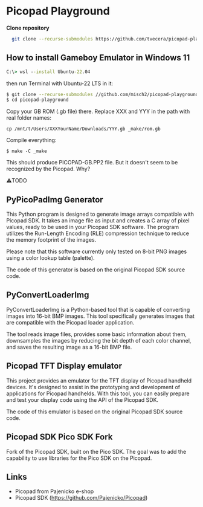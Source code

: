 # Picopad Playground

**Clone repository**

```bash
  git clone --recurse-submodules https://github.com/tvecera/picopad-playground
```

## How to install Gameboy Emulator in Windows 11

```cmd
C:\> wsl --install Ubuntu-22.04 
```

then run Terminal with Ubuntu-22 LTS in it:

```bash
$ git clone --recurse-submodules //github.com/misch2/picopad-playground
$ cd picopad-playground
```

Copy your GB ROM (.gb file) there. Replace XXX and YYY in the path with real folder names:

```
cp /mnt/t/Users/XXXYourName/Downloads/YYY.gb _make/rom.gb
```

Compile everything:

```
$ make -C _make
```

This should produce PICOPAD-GB.PP2 file. But it doesn't seem to be recognized by the Picopad. Why? 

⚠️TODO







## PyPicoPadImg Generator

This Python program is designed to generate image arrays compatible with Picopad SDK. It takes an image file as input and 
creates a C array of pixel values, ready to be used in your Picopad SDK software. The program utilizes the 
Run-Length Encoding (RLE) compression technique to reduce the memory footprint of the images.

Please note that this software currently only tested on 8-bit PNG images using a color lookup table (palette).

The code of this generator is based on the original Picopad SDK source code.

## PyConvertLoaderImg

PyConvertLoaderImg is a Python-based tool that is capable of converting images into 16-bit BMP images. This tool
specifically generates images that are compatible with the Picopad loader application.

The tool reads image files, provides some basic information about them, downsamples the images by reducing the bit depth
of each color channel, and saves the resulting image as a 16-bit BMP file.

## Picopad TFT Display emulator

This project provides an emulator for the TFT display of Picopad handheld devices. It's designed to assist in the
prototyping and development of applications for Picopad handhelds. With this tool, you can easily prepare and test your
display code using the API of the Picopad SDK.

The code of this emulator is based on the original Picopad SDK source code.

## Picopad SDK Pico SDK Fork

Fork of the Picopad SDK, built on the Pico SDK. The goal was to add the capability to use libraries for the Pico SDK 
on the Picopad.

## Links

- Picopad from Pajenicko e-shop
- Picopad SDK (https://github.com/Pajenicko/Picopad)
